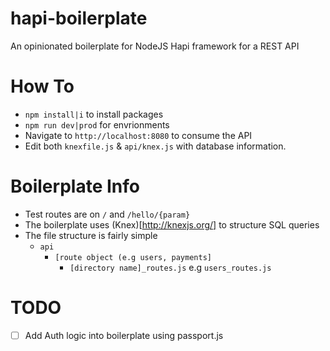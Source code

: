 # hapi-boilerplate
An opinionated boilerplate for NodeJS Hapi framework for a REST API

# How To

* `npm install|i` to install packages
* `npm run dev|prod` for envrionments
* Navigate to `http://localhost:8080` to consume the API
* Edit both `knexfile.js` & `api/knex.js` with database information.

# Boilerplate Info

* Test routes are on `/` and `/hello/{param}`
* The boilerplate uses (Knex)[http://knexjs.org/] to structure SQL queries
* The file structure is fairly simple
    * `api`
        * `[route object (e.g users, payments]`
            * `[directory name]_routes.js` e.g `users_routes.js`

# TODO

- [ ] Add Auth logic into boilerplate using passport.js
